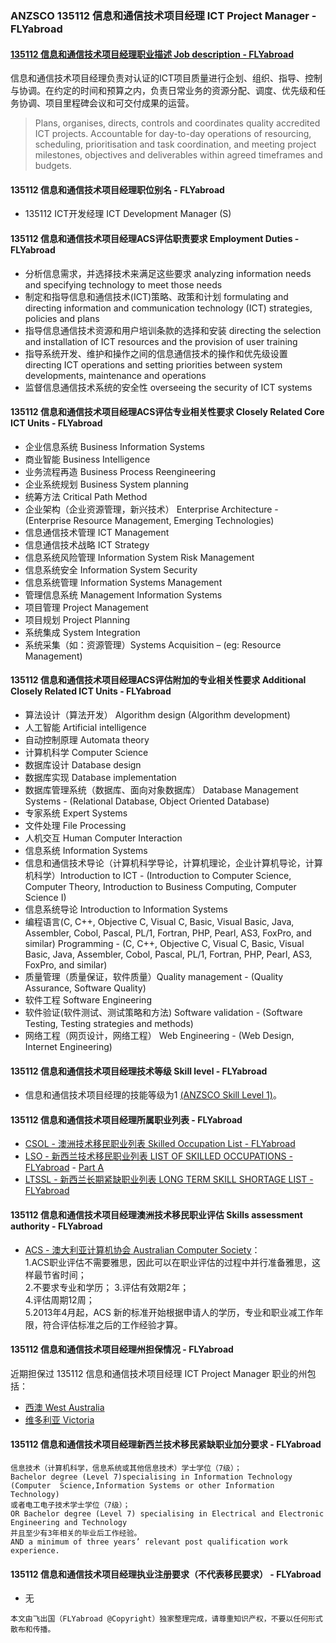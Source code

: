 ### ANZSCO 135112 信息和通信技术项目经理 ICT Project Manager - FLYabroad ###

####  [135112 信息和通信技术项目经理职业描述 Job description - FLYabroad](http://www.flyabroadvisa.com/anzsco/1351.html#135112)

信息和通信技术项目经理负责对认证的ICT项目质量进行企划、组织、指导、控制与协调。在约定的时间和预算之内，负责日常业务的资源分配、调度、优先级和任务协调、项目里程碑会议和可交付成果的运营。

> Plans, organises, directs, controls and coordinates quality accredited ICT projects. Accountable for day-to-day operations of resourcing, scheduling, prioritisation and task coordination, and meeting project milestones, objectives and deliverables within agreed timeframes and budgets.

#### 135112 信息和通信技术项目经理职位别名 - FLYabroad
 
- 135112 ICT开发经理 ICT Development Manager (S)

#### 135112 信息和通信技术项目经理ACS评估职责要求 Employment Duties - FLYabroad

- 分析信息需求，并选择技术来满足这些要求 analyzing information needs and specifying technology to meet those needs 
- 制定和指导信息和通信技术(ICT)策略、政策和计划 formulating and directing information and communication technology (ICT) strategies, policies and plans 
- 指导信息通信技术资源和用户培训条款的选择和安装 directing the selection and installation of ICT resources and the provision of user training 
- 指导系统开发、维护和操作之间的信息通信技术的操作和优先级设置 directing ICT operations and setting priorities between system developments, maintenance and operations 
- 监督信息通信技术系统的安全性 overseeing the security of ICT systems 

#### 135112 信息和通信技术项目经理ACS评估专业相关性要求 Closely Related Core ICT Units - FLYabroad

- 企业信息系统 Business Information Systems
- 商业智能 Business Intelligence 
- 业务流程再造 Business Process Reengineering 
- 企业系统规划 Business System planning 
- 统筹方法 Critical Path Method 
- 企业架构（企业资源管理，新兴技术） Enterprise Architecture - (Enterprise Resource Management, Emerging Technologies) 
- 信息通信技术管理 ICT Management 
- 信息通信技术战略 ICT Strategy 
- 信息系统风险管理 Information System Risk Management 
- 信息系统安全 Information System Security 
- 信息系统管理 Information Systems Management 
- 管理信息系统 Management Information Systems 
- 项目管理 Project Management
- 项目规划 Project Planning 
- 系统集成 System Integration 
- 系统采集（如：资源管理）Systems Acquisition – (eg: Resource Management) 

#### 135112 信息和通信技术项目经理ACS评估附加的专业相关性要求 Additional Closely Related ICT Units - FLYabroad

- 算法设计（算法开发） Algorithm design (Algorithm development) 
- 人工智能 Artificial intelligence 
- 自动控制原理 Automata theory 
- 计算机科学 Computer Science 
- 数据库设计 Database design 
- 数据库实现 Database implementation 
- 数据库管理系统（数据库、面向对象数据库） Database Management Systems - (Relational Database, Object Oriented Database)  
- 专家系统 Expert Systems 
- 文件处理 File Processing 
- 人机交互 Human Computer Interaction 
- 信息系统 Information Systems 
- 信息和通信技术导论（计算机科学导论，计算机理论，企业计算机导论，计算机科学）Introduction to ICT - (Introduction to Computer Science, Computer Theory, Introduction to Business Computing, Computer Science I) 
- 信息系统导论 Introduction to Information Systems 
- 编程语言(C, C++, Objective C, Visual C, Basic, Visual Basic, Java, Assembler, Cobol, Pascal, PL/1, Fortran, PHP, Pearl, AS3, FoxPro, and similar) Programming - (C, C++, Objective C, Visual C, Basic, Visual Basic, Java, Assembler, Cobol, Pascal, PL/1, Fortran, PHP, Pearl, AS3, FoxPro, and similar) 
- 质量管理（质量保证，软件质量）Quality management - (Quality Assurance, Software Quality) 
- 软件工程 Software Engineering  
- 软件验证(软件测试、测试策略和方法) Software validation - (Software Testing, Testing strategies and methods) 
- 网络工程（网页设计，网络工程） Web Engineering - (Web Design, Internet Engineering)  

#### 135112 信息和通信技术项目经理技术等级 Skill level - FLYabroad

- 信息和通信技术项目经理的技能等级为1 [(ANZSCO Skill Level 1)](http://www.flyabroadvisa.com/anzsco/)。

#### 135112 信息和通信技术项目经理所属职业列表 - FLYabroad

- [CSOL - 澳洲技术移民职业列表 Skilled Occupation List - FLYabroad](http://www.flyabroadvisa.com/sol/)
- [LSO - 新西兰技术移民职业列表 LIST OF SKILLED OCCUPATIONS - FLYabroad](http://nz.flyabroadvisa.com/lso/) - [Part A](parta)
- [LTSSL - 新西兰长期紧缺职业列表 LONG TERM SKILL SHORTAGE LIST - FLYabroad](http://nz.flyabroadvisa.com/work-residence/ltssl.html)

#### 135112 信息和通信技术项目经理澳洲技术移民职业评估 Skills assessment authority - FLYabroad

- [ACS - 澳大利亚计算机协会 Australian Computer Society](http://www.flyabroadvisa.com/ass/acs.html)：      
1.ACS职业评估不需要雅思，因此可以在职业评估的过程中并行准备雅思，这样最节省时间；     
2.不要求专业和学历；
3.评估有效期2年；    
4.评估周期12周；   
5.2013年4月起，ACS 新的标准开始根据申请人的学历，专业和职业减工作年限，符合评估标准之后的工作经验才算。

#### 135112 信息和通信技术项目经理州担保情况 - FLYabroad

近期担保过 135112 信息和通信技术项目经理 ICT Project Manager 职业的州包括：

- [西澳 West Australia](http://www.flyabroadvisa.com/zdb/wa.html)
- [维多利亚 Victoria](http://www.flyabroadvisa.com/zdb/vic.html)

#### 135112 信息和通信技术项目经理新西兰技术移民紧缺职业加分要求 - FLYabroad

    信息技术（计算机科学，信息系统或其他信息技术）学士学位（7级）；
    Bachelor degree (Level 7)specialising in Information Technology (Computer  Science,Information Systems or other Information Technology) 
    或者电工电子技术学士学位（7级）；
    OR Bachelor degree (Level 7) specialising in Electrical and Electronic  Engineering and Technology 
    并且至少有3年相关的毕业后工作经验。
    AND a minimum of three years’ relevant post qualification work experience.

#### 135112 信息和通信技术项目经理执业注册要求（不代表移民要求） - FLYabroad

- 无

`本文由飞出国（FLYabroad @Copyright）独家整理完成，请尊重知识产权，不要以任何形式散布和传播。`